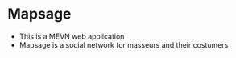 # Mapsage

* This is a MEVN web application 
* Mapsage is a social network for masseurs and their costumers 
